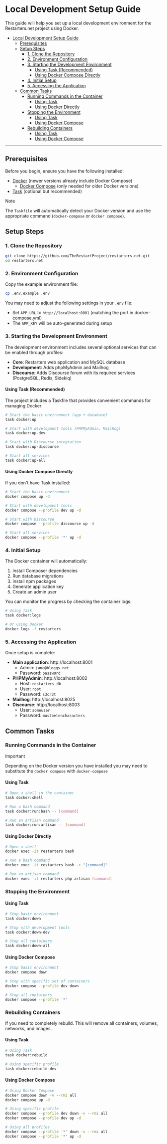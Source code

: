 # Local Development Setup Guide

This guide will help you set up a local development environment for the Restarters.net project using Docker.

- [Local Development Setup Guide](#local-development-setup-guide)
  - [Prerequisites](#prerequisites)
  - [Setup Steps](#setup-steps)
    - [1. Clone the Repository](#1-clone-the-repository)
    - [2. Environment Configuration](#2-environment-configuration)
    - [3. Starting the Development Environment](#3-starting-the-development-environment)
      - [Using Task (Recommended)](#using-task-recommended)
      - [Using Docker Compose Directly](#using-docker-compose-directly)
    - [4. Initial Setup](#4-initial-setup)
    - [5. Accessing the Application](#5-accessing-the-application)
  - [Common Tasks](#common-tasks)
    - [Running Commands in the Container](#running-commands-in-the-container)
      - [Using Task](#using-task)
      - [Using Docker Directly](#using-docker-directly)
    - [Stopping the Environment](#stopping-the-environment)
      - [Using Task](#using-task-1)
      - [Using Docker Compose](#using-docker-compose)
    - [Rebuilding Containers](#rebuilding-containers)
      - [Using Task](#using-task-2)
      - [Using Docker Compose](#using-docker-compose-1)
****

## Prerequisites

Before you begin, ensure you have the following installed:

- [Docker](https://docs.docker.com/get-docker/) (newer versions already include Docker Compose)
  - [Docker Compose](https://docs.docker.com/compose/install/) (only needed for older Docker versions)
- [Task](https://taskfile.dev/installation/) (optional but recommended)

> [!NOTE]
> The `Taskfile` will automatically detect your Docker version and use the appropriate command (`docker-compose` or `docker compose`).

## Setup Steps

### 1. Clone the Repository

```bash
git clone https://github.com/TheRestartProject/restarters.net.git
cd restarters.net
```

### 2. Environment Configuration

Copy the example environment file:

```bash
cp .env.example .env
```

You may need to adjust the following settings in your `.env` file:
- Set `APP_URL` to `http://localhost:8001` (matching the port in docker-compose.yml)
- The `APP_KEY` will be auto-generated during setup

### 3. Starting the Development Environment

The development environment includes several optional services that can be enabled through profiles:

- **Core**: Restarters web application and MySQL database
- **Development**: Adds phpMyAdmin and Mailhog
- **Discourse**: Adds Discourse forum with its required services (PostgreSQL, Redis, Sidekiq) 

#### Using Task (Recommended)

The project includes a Taskfile that provides convenient commands for managing Docker:

```bash
# Start the basic environment (app + database)
task docker:up

# Start with development tools (PHPMyAdmin, Mailhog)
task docker:up-dev

# Start with Discourse integration
task docker:up-discourse

# Start all services
task docker:up-all
```

#### Using Docker Compose Directly

If you don't have Task installed:

```bash
# Start the basic environment
docker compose up -d

# Start with development tools
docker compose --profile dev up -d

# Start with Discourse
docker compose --profile discourse up -d

# Start all services
docker compose --profile '*' up -d
```

### 4. Initial Setup

The Docker container will automatically:

1. Install Composer dependencies
2. Run database migrations
3. Install npm packages
4. Generate application key
5. Create an admin user

You can monitor the progress by checking the container logs:

```bash
# Using Task
task docker:logs

# Or using Docker
docker logs -f restarters
```

### 5. Accessing the Application

Once setup is complete:

- **Main application**: http://localhost:8001
  - Admin: `jane@bloggs.net`
  - Password: `passw0rd`
- **PHPMyAdmin**: http://localhost:8002
  - Host: `restarters_db`
  - User: `root`
  - Password: `s3cr3t`
- **Mailhog**: http://localhost:8025
- **Discourse**: http://localhost:8003
  -  User: `someuser`
  -  Password: `mustbetencharacters`

## Common Tasks

### Running Commands in the Container

> [!IMPORTANT]
> Depending on the Docker version you have installed you may need to substitute the  `docker compose` with `docker-compose`

#### Using Task

```bash
# Open a shell in the container
task docker:shell

# Run a bash command
task docker:run:bash -- [command]

# Run an artisan command
task docker:run:artisan -- [command]
```

#### Using Docker Directly

```bash
# Open a shell
docker exec -it restarters bash

# Run a bash command
docker exec -it restarters bash -c "[command]"

# Run an artisan command
docker exec -it restarters php artisan [command]
```

### Stopping the Environment

#### Using Task

```bash
# Stop basic environment
task docker:down

# Stop with development tools
task docker:down-dev

# Stop all containers
task docker:down-all
```

#### Using Docker Compose

```bash
# Stop basic environment
docker compose down

# Stop with specific set of containers
docker compose --profile dev down

# Stop all containers
docker compose --profile '*'
```

### Rebuilding Containers

If you need to completely rebuild. This will remove all containers, volumes, networks, and images.

#### Using Task
```bash
# Using Task
task docker:rebuild

# Using specific profile
task docker:rebuild-dev
```

#### Using Docker Compose
```bash
# Using Docker Compose
docker compose down -v --rmi all
docker compose up -d

# Using specific profile
docker compose --profile dev down -v --rmi all
docker compose --profile dev up -d

# Using all profiles
docker compose --profile '*' down -v --rmi all
docker compose --profile '*' up -d
```

